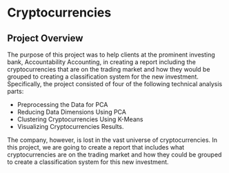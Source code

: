 # Cryptocurrencies

## Project Overview

The purpose of this project was to help clients at the prominent investing bank, Accountability Accounting, in creating a report including the cryptocurrencies that are on the trading market and how they would be grouped to creating a classification system for the new investment. Specifically, the project consisted of four of the following technical analysis parts:

* Preprocessing the Data for PCA
* Reducing Data Dimensions Using PCA
* Clustering Cryptocurrencies Using K-Means
* Visualizing Cryptocurrencies Results.

The company, however, is lost in the vast universe of cryptocurrencies. In this project, we are going to create a report that includes what cryptocurrencies are on the trading market and how they could be grouped to create a classification system for this new investment.
